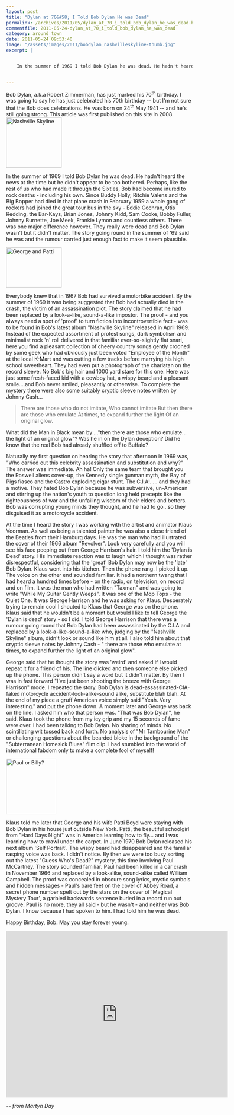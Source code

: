 ```yaml
---
layout: post
title: "Dylan at 70&#58; I Told Bob Dylan He was Dead"
permalink: /archives/2011/05/dylan_at_70_i_told_bob_dylan_he_was_dead.html
commentfile: 2011-05-24-dylan_at_70_i_told_bob_dylan_he_was_dead
category: around_town
date: 2011-05-24 09:53:40
image: "/assets/images/2011/bobdylan_nashvilleskyline-thumb.jpg"
excerpt: |


    In the summer of 1969 I told Bob Dylan he was dead. He hadn't heard the news at the time but he didn't appear to be too bothered. Perhaps, like the rest of us who had made it through the Sixties, Bob had become inured to rock deaths - including his own. Since Buddy Holly, Ritchie Valens and the Big Bopper had died in that plane crash in February 1959 a whole gang of rockers had joined the great tour bus in the sky - Eddie Cochran, Otis Redding, the Bar-Kays, Brian Jones, Johnny Kidd, Sam Cooke, Bobby Fuller, Johnny Burnette, Joe Meek, Frankie Lymon and countless others. There was one major difference however. They really were dead and Bob Dylan wasn't but it didn't matter. The story going round in the summer of '69 said he was and the rumour carried just enough fact to make it seem plausible.


---
```


<div markdown="1" class="box">
Bob Dylan, a.k.a Robert Zimmerman, has just marked his 70<sup>th</sup> birthday. I was going to say he has just celebrated his 70th birthday -- but I'm not sure that the Bob does celebrations. He was born on 24<sup>th</sup> May 1941 -- and he's still going strong. This article was first published on this site in 2008.

</div>
<a href="/assets/images/2011/bobdylan_nashvilleskyline.jpg"><img src="/assets/images/2011/bobdylan_nashvilleskyline-thumb.jpg" width="150" height="136" alt="Nashville Skyline" class="photo right" /></a>

In the summer of 1969 I told Bob Dylan he was dead. He hadn't heard the news at the time but he didn't appear to be too bothered. Perhaps, like the rest of us who had made it through the Sixties, Bob had become inured to rock deaths - including his own. Since Buddy Holly, Ritchie Valens and the Big Bopper had died in that plane crash in February 1959 a whole gang of rockers had joined the great tour bus in the sky - Eddie Cochran, Otis Redding, the Bar-Kays, Brian Jones, Johnny Kidd, Sam Cooke, Bobby Fuller, Johnny Burnette, Joe Meek, Frankie Lymon and countless others. There was one major difference however. They really were dead and Bob Dylan wasn't but it didn't matter. The story going round in the summer of '69 said he was and the rumour carried just enough fact to make it seem plausible.

<a href="/assets/images/2011/george_patti.jpg"><img src="/assets/images/2011/george_patti-thumb.jpg" width="150" height="108" alt="George and Patti" class="photo right" /></a>

Everybody knew that in 1967 Bob had survived a motorbike accident. By the summer of 1969 it was being suggested that Bob had actually died in the crash, the victim of an assassination plot. The story claimed that he had been replaced by a look-a-like, sound-a-like impostor. The proof - and you always need a spot of 'proof' to turn fiction into incontrovertible fact - was to be found in Bob's latest album "Nashville Skyline" released in April 1969. Instead of the expected assortment of protest songs, dark symbolism and minimalist rock 'n' roll delivered in that familiar ever-so-slightly flat snarl, here you find a pleasant collection of cheery country songs gently crooned by some geek who had obviously just been voted "Employee of the Month" at the local K-Mart and was cutting a few tracks before marrying his high school sweetheart. They had even put a photograph of the charlatan on the record sleeve. No Bob's big hair and 1000 yard stare for this one. Here was just some fresh-faced kid with a cowboy hat, a wispy beard and a pleasant smile....and Bob never smiled, pleasantly or otherwise. To complete the mystery there were also some suitably cryptic sleeve notes written by Johnny Cash...

> There are those who do not imitate,
>  Who cannot imitate
>  But then there are those who emulate
>  At times, to expand further the light
>  Of an original glow.
>
 What did the Man in Black mean by ..."then there are those who emulate... the light of an original glow"? Was he in on the Dylan deception? Did he know that the real Bob had already shuffled off to Buffalo?

Naturally my first question on hearing the story that afternoon in 1969 was, "Who carried out this celebrity assassination and substitution and why?" The answer was immediate. Ah ha! Only the same team that brought you the Roswell aliens cover-up, the Kennedy single gunman myth, the Bay of Pigs fiasco and the Castro exploding cigar stunt. The C.I.A!..... and they had a motive. They hated Bob Dylan because he was subversive, un-American and stirring up the nation's youth to question long held precepts like the righteousness of war and the unfailing wisdom of their elders and betters. Bob was corrupting young minds they thought, and he had to go...so they disguised it as a motorcycle accident.

At the time I heard the story I was working with the artist and animator Klaus Voorman. As well as being a talented painter he was also a close friend of the Beatles from their Hamburg days. He was the man who had illustrated the cover of their 1966 album "Revolver". Look very carefully and you will see his face peeping out from George Harrison's hair. I told him the 'Dylan is Dead' story. His immediate reaction was to laugh which I thought was rather disrespectful, considering that the 'great' Bob Dylan may now be the 'late' Bob Dylan. Klaus went into his kitchen. Then the phone rang. I picked it up. The voice on the other end sounded familiar. It had a northern twang that I had heard a hundred times before - on the radio, on television, on record and on film. It was the man who had written "Taxman" and was going to write "While My Guitar Gently Weeps". It was one of the Mop Tops - the Quiet One. It was George Harrison and he was asking for Klaus. Desperately trying to remain cool I shouted to Klaus that George was on the phone. Klaus said that he wouldn't be a moment but would I like to tell George the 'Dylan is dead' story - so I did. I told George Harrison that there was a rumour going round that Bob Dylan had been assassinated by the C.I.A and replaced by a look-a-like-sound-a-like who, judging by the "Nashville Skyline" album, didn't look or sound like him at all. I also told him about that cryptic sleeve notes by Johnny Cash - " there are those who emulate at times, to expand further the light of an original glow".

George said that he thought the story was 'weird' and asked if I would repeat it for a friend of his. The line clicked and then someone else picked up the phone. This person didn't say a word but it didn't matter. By then I was in fast forward "I've just been shooting the breeze with George Harrison" mode. I repeated the story. Bob Dylan is dead-assassinated-CIA-faked motorcycle accident-look-alike-sound alike, substitute blah blah. At the end of my piece a gruff American voice simply said "Yeah. Very interesting." and put the phone down. A moment later and George was back on the line. I asked him who that person was. "That was Bob Dylan", he said. Klaus took the phone from my icy grip and my 15 seconds of fame were over. I had been talking to Bob Dylan. No sharing of minds. No scintillating wit tossed back and forth. No analysis of "Mr Tambourine Man" or challenging questions about the bearded bloke in the background of the "Subterranean Homesick Blues" film clip. I had stumbled into the world of international fabdom only to make a complete fool of myself!

<a href="/assets/images/2011/PaulorBilly.jpg"><img src="/assets/images/2011/PaulorBilly-thumb.jpg" width="135" height="150" alt="Paul or Billy?" class="photo right" /></a>

Klaus told me later that George and his wife Patti Boyd were staying with Bob Dylan in his house just outside New York. Patti, the beautiful schoolgirl from "Hard Days Night" was in America learning how to fly... and I was learning how to crawl under the carpet. In June 1970 Bob Dylan released his next album 'Self Portrait'. The wispy beard had disappeared and the familiar rasping voice was back. I didn't notice. By then we were too busy sorting out the latest "Guess Who's Dead?" mystery, this time involving Paul McCartney. The story sounded familiar. Paul had been killed in a car crash in November 1966 and replaced by a look-alike, sound-alike called William Campbell. The proof was concealed in obscure song lyrics, mystic symbols and hidden messages - Paul's bare feet on the cover of Abbey Road, a secret phone number spelt out by the stars on the cover of 'Magical Mystery Tour', a garbled backwards sentence buried in a record run out groove. Paul is no more, they all said - but he wasn't - and neither was Bob Dylan. I know because I had spoken to him. I had told him he was dead.

Happy Birthday, Bob. May you stay forever young.

<iframe width="600" height="450" src="https://www.youtube-nocookie.com/embed/9sldgunY3Fw?rel=0" frameborder="0" allowfullscreen></iframe>

<cite>-- from Martyn Day</cite>
